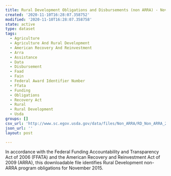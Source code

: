 ```yaml
---
title: Rural Development Obligations and Disbursements (non ARRA) - November 2015
created: '2020-11-10T16:28:07.358752'
modified: '2020-11-10T16:28:07.358758'
state: active
type: dataset
tags:
  - Agriculture
  - Agriculture And Rural Development
  - American Recovery And Reinvestment
  - Arra
  - Assistance
  - Data
  - Disbursement
  - Faad
  - Fain
  - Federal Award Identifier Number
  - Ffata
  - Funding
  - Obligations
  - Recovery Act
  - Rural
  - Rural Development
  - Usda
groups: []
csv_url: 'http://www.sc.egov.usda.gov/data/files/Non_ARRA/RD_Non_ARRA_20151120_03.csv'
json_url: ''
layout: post

---
```

In accordance with the Federal Funding Accountability and Transparency Act of 2006 (FFATA) and the American Recovery and Reinvestment Act of 2009 (ARRA), this downloadable file identifies Rural Development non-ARRA program obligations for November 2015.
